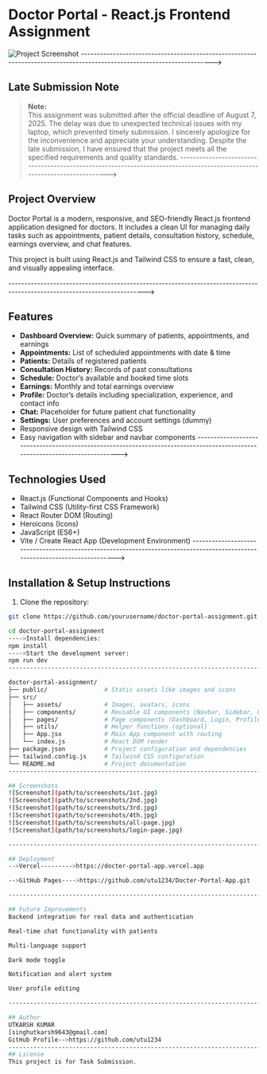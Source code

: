 # Doctor Portal - React.js Frontend Assignment

![Project Screenshot](./all-pge.jpg) 
----------------------------------------------------------------------------------------------------------------------->
## Late Submission Note
> **Note:**  
This assignment was submitted after the official deadline of August 7, 2025.
The delay was due to unexpected technical issues with my laptop, which prevented timely submission.
I sincerely apologize for the inconvenience and appreciate your understanding.
Despite the late submission, I have ensured that the project meets all the specified requirements and quality standards.
------------------------------------------------------------------------------------------------------------------------->

## Project Overview

Doctor Portal is a modern, responsive, and SEO-friendly React.js frontend application designed for doctors. It includes a clean UI for managing daily tasks such as appointments, patient details, consultation history, schedule, earnings overview, and chat features.

This project is built using React.js and Tailwind CSS to ensure a fast, clean, and visually appealing interface.

------------------------------------------------------------------------------------------------------------------------->

## Features

- **Dashboard Overview:** Quick summary of patients, appointments, and earnings
- **Appointments:** List of scheduled appointments with date & time
- **Patients:** Details of registered patients
- **Consultation History:** Records of past consultations
- **Schedule:** Doctor’s available and booked time slots
- **Earnings:** Monthly and total earnings overview
- **Profile:** Doctor’s details including specialization, experience, and contact info
- **Chat:** Placeholder for future patient chat functionality
- **Settings:** User preferences and account settings (dummy)
- Responsive design with Tailwind CSS
- Easy navigation with sidebar and navbar components
---------------------------------------------------------------------------------------------------------------------------->

## Technologies Used

- React.js (Functional Components and Hooks)
- Tailwind CSS (Utility-first CSS Framework)
- React Router DOM (Routing)
- Heroicons (Icons)
- JavaScript (ES6+)
- Vite / Create React App (Development Environment)
---------------------------------------------------------------------------------------------------------------------------->

## Installation & Setup Instructions

1. Clone the repository:

```bash
git clone https://github.com/yourusername/doctor-portal-assignment.git

cd doctor-portal-assignment
---->Install dependencies:
npm install
---->Start the development server:
npm run dev
----------------------------------------------------------------------------------------------------------------------------->

doctor-portal-assignment/
├── public/                # Static assets like images and icons
├── src/
│   ├── assets/            # Images, avatars, icons
│   ├── components/        # Reusable UI components (Navbar, Sidebar, Loader, etc.)
│   ├── pages/             # Page components (Dashboard, Login, Profile, etc.)
│   ├── utils/             # Helper functions (optional)
│   ├── App.jsx            # Main App component with routing
│   └── index.js           # React DOM render
├── package.json           # Project configuration and dependencies
├── tailwind.config.js     # Tailwind CSS configuration
└── README.md              # Project documentation
----------------------------------------------------------------------------------------------------------------------------->

## Screenshots
![Screenshot](path/to/screenshots/1st.jpg)
![Screenshot](path/to/screenshots/2nd.jpg)
![Screenshot](path/to/screenshots/3rd.jpg)
![Screenshot](path/to/screenshots/4th.jpg)
![Screenshot](path/to/screenshots/all-page.jpg)
![Screenshot](path/to/screenshots/login-page.jpg)

----------------------------------------------------------------------------------------------------------------------------->

## Deployment
-->Vercel--------->https://docter-portal-app.vercel.app

-->GitHub Pages---->https://github.com/utu1234/Docter-Portal-App.git

----------------------------------------------------------------------------------------------------------------------------->

## Future Improvements
Backend integration for real data and authentication

Real-time chat functionality with patients

Multi-language support

Dark mode toggle

Notification and alert system

User profile editing

------------------------------------------------------------------------------------------------------------------------------>

## Author
UTKARSH KUMAR
[singhutkarsh9643@gmail.com]
GitHub Profile-->https://github.com/utu1234
------------------------------------------------------------------------------------------------------------------------------>
## License
This project is for Task Submission.

